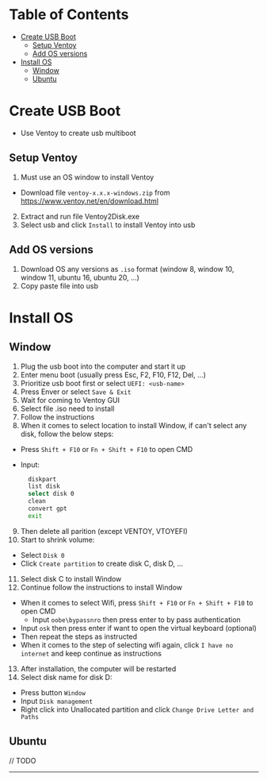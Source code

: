 # Table of Contents

- [Create USB Boot](#create-usb-boot)
  - [Setup Ventoy](#setup-ventoy)
  - [Add OS versions](#add-os-versions)
- [Install OS](#install-os)
  - [Window](#window)
  - [Ubuntu](#ubuntu)

# Create USB Boot

- Use Ventoy to create usb multiboot

## Setup Ventoy

1. Must use an OS window to install Ventoy

- Download file `ventoy-x.x.x-windows.zip` from https://www.ventoy.net/en/download.html

2. Extract and run file Ventoy2Disk.exe
3. Select usb and click `Install` to install Ventoy into usb

## Add OS versions

1. Download OS any versions as `.iso` format (window 8, window 10, window 11, ubuntu 16, ubuntu 20, ...)
2. Copy paste file into usb

# Install OS

## Window

1. Plug the usb boot into the computer and start it up
2. Enter menu boot (usually press Esc, F2, F10, F12, Del, ...)
3. Prioritize usb boot first or select `UEFI: <usb-name>`
4. Press Enver or select `Save & Exit`
5. Wait for coming to Ventoy GUI
6. Select file .iso need to install
7. Follow the instructions
8. When it comes to select location to install Window, if can't select any disk, follow the below steps:

- Press `Shift + F10` or `Fn + Shift + F10` to open CMD
- Input:

  ```bash
    diskpart
    list disk
    select disk 0
    clean
    convert gpt
    exit
  ```

9. Then delete all parition (except VENTOY, VTOYEFI)
10. Start to shrink volume:

- Select `Disk 0`
- Click `Create partition` to create disk C, disk D, ...

11. Select disk C to install Window
12. Continue follow the instructions to install Window

- When it comes to select Wifi, press `Shift + F10` or `Fn + Shift + F10` to open CMD
  - Input `oobe\bypassnro` then press enter to by pass authentication
- Input `osk` then press enter if want to open the virtual keyboard (optional)
- Then repeat the steps as instructed
- When it comes to the step of selecting wifi again, click `I have no internet` and keep continue as instructions

13. After installation, the computer will be restarted
14. Select disk name for disk D:

- Press button `Window`
- Input `Disk management`
- Right click into Unallocated partition and click `Change Drive Letter and Paths`

## Ubuntu

// TODO

---
